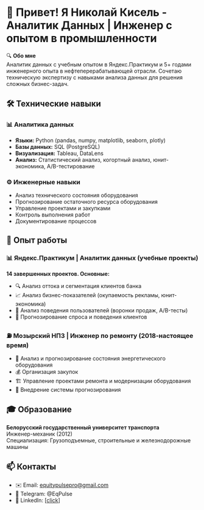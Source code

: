 # 👋 Привет! Я Николай Кисель - Аналитик Данных | Инженер с опытом в промышленности

🔍 **Обо мне**  
Аналитик данных с учебным опытом в Яндекс.Практикум и 5+ годами инженерного опыта в нефтеперерабатывающей отрасли. Сочетаю техническую экспертизу с навыками анализа данных для решения сложных бизнес-задач.

## 🛠 Технические навыки
### 📊 Аналитика данных
- **Языки:** Python (pandas, numpy, matplotlib, seaborn, plotly)
- **Базы данных:** SQL (PostgreSQL)
- **Визуализация:** Tableau, DataLens
- **Анализ:** Статистический анализ, когортный анализ, юнит-экономика, A/B-тестирование

### ⚙️ Инженерные навыки
- Анализ технического состояния оборудования
- Прогнозирование остаточного ресурса оборудования
- Управление проектами и закупками
- Контроль выполнения работ
- Документирование процессов

## 🚀 Опыт работы

### 📊 Яндекс.Практикум | Аналитик данных (учебные проекты)
**14 завершенных проектов. Основные:**
- 🔍 Анализ оттока и сегментация клиентов банка
- 📈 Анализ бизнес-показателей (окупаемость рекламы, юнит-экономика)
- 👥 Анализ поведения пользователей (воронки продаж, A/B-тесты)
- 🔮 Прогнозирование спроса и поведения клиентов

### ⛽ Мозырский НПЗ | Инженер по ремонту (2018-настоящее время)
- 🔧 Анализ и прогнозирование состояния энергетического оборудования
- 💰 Организация закупок
- 🏗 Управление проектами ремонта и модернизации оборудования
- 🤝 Внедрение системы прогнозирования

## 🎓 Образование
**Белорусский государственный университет транспорта**  
Инженер-механик (2012)  
Специализация: Грузоподъемные, строительные и железнодорожные машины

## 📫 Контакты
- ✉️ Email: equitypulsepro@gmail.com
- 📱 Telegram: @EqPulse
- 💼 LinkedIn: [[click](https://www.linkedin.com/in/mikalai-kisel/)]

<!--
**EquityPulse/equitypulse** is a ✨ _special_ ✨ repository because its `README.md` (this file) appears on your GitHub profile.


- 🔭 I’m currently working on ...
- 🌱 I’m currently learning ...
- 👯 I’m looking to collaborate on ...
- 🤔 I’m looking for help with ...
- 💬 Ask me about ...
- 📫 How to reach me: ...
- 😄 Pronouns: ...
- ⚡ Fun fact: ...
-->

